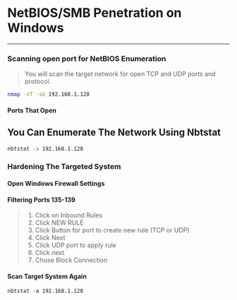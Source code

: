 # NetBIOS/SMB Penetration on Windows

---

### Scanning open port for NetBIOS Enumeration

> You will scan the target network for open TCP and UDP ports and protocol.

```bash
nmap -sT -sU 192.168.1.128
```

#### Ports That Open

### 

## You Can Enumerate The Network Using Nbtstat

```bash
nbtstat -a 192.168.1.128
```

### Hardening The Targeted System

#### Open Windows Firewall Settings

#### Filtering Ports 135-139

> 1. Click on Inbound Rules
> 2. Click NEW RULE
> 3. Click Button for port to create new rule \(TCP or UDP\)
> 4. Click Next
> 5. Click UDP port to apply rule
> 6. Click next
> 7. Chose Block Connection



#### Scan Target System Again

```
nbtstat -a 192.168.1.128
```













#### 



